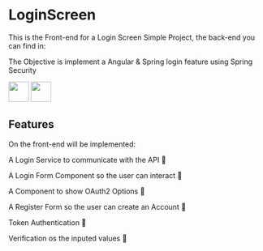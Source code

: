 # LoginScreen
<p>This is the Front-end for a Login Screen Simple Project, the back-end you can find in:</p>
<p>The Objective is implement a Angular & Spring login feature using Spring Security</p>
<img width=40 src="https://cdn.jsdelivr.net/gh/devicons/devicon/icons/spring/spring-original.svg" />
<img width=40 src="https://cdn.jsdelivr.net/gh/devicons/devicon/icons/angularjs/angularjs-plain.svg" />

## Features

<p>On the front-end will be implemented:</p>
<p>A Login Service to communicate with the API 🔴</p>
<p>A Login Form Component so the user can interact 🔴</p>
<p>A Component to show OAuth2 Options 🔴</p>
<p>A Register Form so the user can create an Account 🔴</p>
<p>Token Authentication 🔴</p>
<p>Verification os the inputed values 🔴</p>
